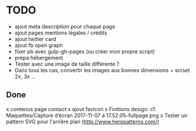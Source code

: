 TODO
====

- ajout meta description pour chaque page
- ajout pages mentions légales / crédits
- ajout twitter card
- ajout fb open graph
- fixer pb avec gulp-gh-pages (ou créer mon propre script)
- prepa hébergement
- Tester avec une image de taille différente ?
- Dans tous les cas, convertir les images aux bonnes dimensions + srcset 2x, 3x …


Done
----

x contenus page contact
x ajout favicon
x Finitions design: cf. Maquettes/Capture d’écran 2017-11-07 à 17.52.05-fullpage.png
x Tester un pattern SVG pour l'arrière plan (<http://www.heropatterns.com/>)

